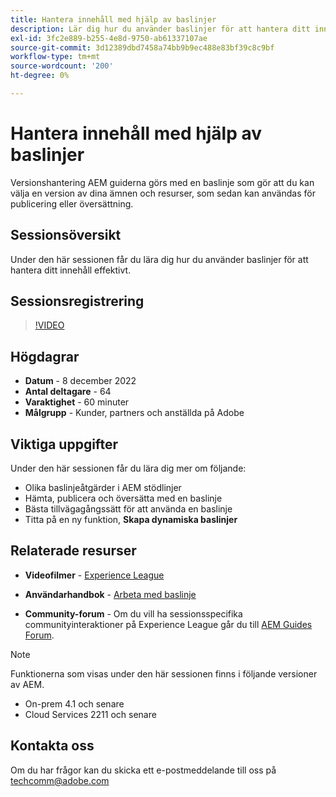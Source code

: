 ```yaml
---
title: Hantera innehåll med hjälp av baslinjer
description: Lär dig hur du använder baslinjer för att hantera ditt innehåll effektivt.
exl-id: 3fc2e889-b255-4e8d-9750-ab61337107ae
source-git-commit: 3d12389dbd7458a74bb9b9ec488e83bf39c8c9bf
workflow-type: tm+mt
source-wordcount: '200'
ht-degree: 0%

---
```


# Hantera innehåll med hjälp av baslinjer

Versionshantering AEM guiderna görs med en baslinje som gör att du kan välja en version av dina ämnen och resurser, som sedan kan användas för publicering eller översättning.

## Sessionsöversikt

Under den här sessionen får du lära dig hur du använder baslinjer för att hantera ditt innehåll effektivt.

## Sessionsregistrering

>[!VIDEO](https://video.tv.adobe.com/v/3414172/version-management-release-management-baseline?quality=12&learn=on)

## Högdagrar

- **Datum** - 8 december 2022
- **Antal deltagare** - 64
- **Varaktighet** - 60 minuter
- **Målgrupp** - Kunder, partners och anställda på Adobe

## Viktiga uppgifter

Under den här sessionen får du lära dig mer om följande:
- Olika baslinjeåtgärder i AEM stödlinjer
- Hämta, publicera och översätta med en baslinje
- Bästa tillvägagångssätt för att använda en baslinje
- Titta på en ny funktion, **Skapa dynamiska baslinjer**

## Relaterade resurser

- **Videofilmer** -  [Experience League](https://experienceleague.adobe.com/docs/experience-manager-guides-learn/videos/advanced-user-guide/overview.html?lang=en)

- **Användarhandbok** - [Arbeta med baslinje](https://help.adobe.com/en_US/xml-documentation-for-adobe-experience-manager/index.html#t=DXML-master-map%2Fgenerate-output-use-baseline-for-publishing.html)

- **Community-forum** - Om du vill ha sessionsspecifika communityinteraktioner på Experience League går du till [AEM Guides Forum](https://experienceleaguecommunities.adobe.com/t5/experience-manager-guides/bd-p/xml-documentation-discussions).

>[!NOTE]
>
>Funktionerna som visas under den här sessionen finns i följande versioner av AEM.
> - On-prem 4.1 och senare
> - Cloud Services 2211 och senare


## Kontakta oss

Om du har frågor kan du skicka ett e-postmeddelande till oss på <techcomm@adobe.com>
